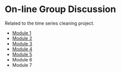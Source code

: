# On-line Group Discussion 

Related to the time series cleaning project. 

* [Module 1](01_module.md)
* [Module 2](02_module.md)
* [Module 3](03_module.md)
* [Module 4](04_module.md)
* [Module 5](05_module.md)
* Module 6
* Module 7





